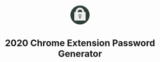 



<p align="center">
  <a href="">
    <img alt="Pretty Password" src="https://github.com/LucasZapico/chrome-2020-password-generator/blob/master/product-site/src/assets/images/mark-invert.png" width="60" />
  </a>
</p>
<h1 align="center">
2020 Chrome Extension Password Generator   
</h1>
